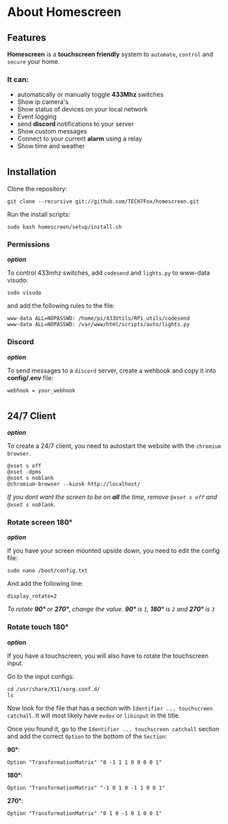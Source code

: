# About Homescreen

## Features

**Homescreen** is a **touchscreen friendly** system to `automate`, `control` and `secure` your home.

### It can:
- automatically or manually toggle **433Mhz** switches
- Show ip camera's
- Show status of devices on your local network
- Event logging
- send **discord** notifications to your server
- Show custom messages
- Connect to your current **alarm** using a relay
- Show time and weather

#
## Installation

Clone the repository:

    git clone --recursive git://github.com/TECH7Fox/homescreen.git

Run the install scripts:

    sudo bash homescreen/setup/install.sh 

### Permissions 
***option***

To control 433mhz switches, add `codesend` and `lights.py` to www-data visudo:

    sudo visudo

and add the following rules to the file:

    www-data ALL=NOPASSWD: /home/pi/433Utils/RPi_utils/codesend
    www-data ALL=NOPASSWD: /var/www/html/scripts/auto/lights.py

### Discord
***option***

To send messages to a `discord` server,
create a wehbook and copy it into **config/.env** file:

    webhook = your_webhook

#
## 24/7 Client
***option***

To create a 24/7 client, you need to autostart the website with the `chromium browser`.

    @xset s off
    @xset -dpms
    @xset s noblank
    @chromium-browser --kiosk http://localhost/

*If you dont want the screen to be on **all** the time, remove `@xset s off` and `@xset s noblank`.*

### Rotate screen 180°
***option***

If you have your screen mounted upside down, you need to edit the config file:

    sudo nano /boot/config.txt

And add the following line:

    display_rotate=2

*To rotate **90°** or **270°**, change the value. __90°__ is `1`, __180°__ is `2` and __270°__ is `3`* 

### Rotate touch 180°
***option***

If you have a touchscreen, you will also have to rotate the touchscreen input.

Go to the input configs:

    cd /usr/share/X11/xorg.conf.d/
    ls

Now look for the file that has a section with `Identifier ... touchscreen catchall`.
It will most likely have `evdev` or `libinput` in the title.

Once you found it, go to the `Identifier ... touchscreen catchall` section and add the correct `Option` to the bottom of the `Section`:

**90°**:
    
    Option "TransformationMatrix" "0 -1 1 1 0 0 0 0 1"

**180°**:

    Option "TransformationMatrix" "-1 0 1 0 -1 1 0 0 1"

**270°**:

    Option "TransformationMatrix" "0 1 0 -1 0 1 0 0 1"
